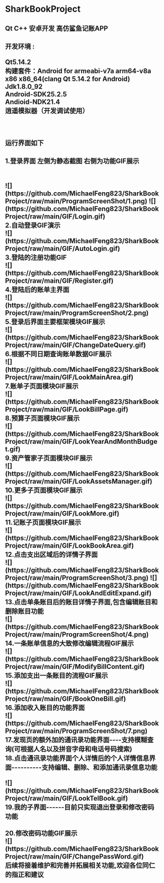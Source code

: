 # SharkBookProject
 <h2/>Qt C++ 安卓开发 高仿鲨鱼记账APP<h2/> 
 
 开发环境 :<br/>
<br/>Qt5.14.2
<br/>构建套件：Android for armeabi-v7a arm64-v8a x86 x86_64(clang Qt 5.14.2 for Android)
<br/>Jdk1.8.0_92
<br/>Android-SDK25.2.5
<br/>Andioid-NDK21.4
<br/>逍遥模拟器（开发调试使用）
<br/>
<br/>
<br/>
<br/>**运行界面如下**<br/>
<h2/>1.登录界面 左侧为静态截图 右侧为功能GIF展示<h2>
<br/>
		![](https://github.com/MichaelFeng823/SharkBookProject/raw/main/ProgramScreenShot/1.png)
		![](https://github.com/MichaelFeng823/SharkBookProject/raw/main/GIF/Login.gif)
<br/>2.自动登录GIF演示<br/> 
		![](https://github.com/MichaelFeng823/SharkBookProject/raw/main/GIF/AutoLogin.gif)
<br/>3.登陆的注册功能GIF<br/> 
		![](https://github.com/MichaelFeng823/SharkBookProject/raw/main/GIF/Register.gif)
<br/>4.登陆后的账单主界面<br/> 
		![](https://github.com/MichaelFeng823/SharkBookProject/raw/main/ProgramScreenShot/2.png)
<br/>5.登录后界面主要框架模块GIF展示<br/>
		![](https://github.com/MichaelFeng823/SharkBookProject/raw/main/GIF/ChangeDateQuery.gif)
<br/>6.根据不同日期查询账单数据GIF展示<br/>
		![](https://github.com/MichaelFeng823/SharkBookProject/raw/main/GIF/LookMainArea.gif)
<br/>7.账单子页面模块GIF展示<br/>
		![](https://github.com/MichaelFeng823/SharkBookProject/raw/main/GIF/LookBillPage.gif)
<br/>8.预算子页面模块GIF展示<br/>
		![](https://github.com/MichaelFeng823/SharkBookProject/raw/main/GIF/LookYearAndMonthBudget.gif)
<br/>9.资产管家子页面模块GIF展示<br/>
		![](https://github.com/MichaelFeng823/SharkBookProject/raw/main/GIF/LookAssetsManager.gif)
<br/>10.更多子页面模块GIF展示<br/>
		![](https://github.com/MichaelFeng823/SharkBookProject/raw/main/GIF/LookMore.gif)
<br/>11.记账子页面模块GIF展示<br/>
		![](https://github.com/MichaelFeng823/SharkBookProject/raw/main/GIF/LookBookArea.gif)
<br/>12.点击支出区域后的详情子界面<br/> 
		![](https://github.com/MichaelFeng823/SharkBookProject/raw/main/ProgramScreenShot/3.png)
		![](https://github.com/MichaelFeng823/SharkBookProject/raw/main/GIF/LookAndEditExpand.gif)
<br/>13.点击单条账目后的账目详情子界面,包含编辑账目和删除账目功能<br/> 
		![](https://github.com/MichaelFeng823/SharkBookProject/raw/main/ProgramScreenShot/4.png)
<br/>14.一条账单信息的大致修改编辑流程GIF展示<br/>
		![](https://github.com/MichaelFeng823/SharkBookProject/raw/main/GIF/ModifyBillContent.gif) 
<br/>15.添加支出一条账目的流程GIF展示<br/> 
		![](https://github.com/MichaelFeng823/SharkBookProject/raw/main/GIF/BookOneBill.gif)
<br/>16.添加收入账目的功能界面<br/> 
		![](https://github.com/MichaelFeng823/SharkBookProject/raw/main/ProgramScreenShot/7.png)
<br/>17.发现页的额外加的通讯录功能界面----支持模糊查询(可根据人名以及拼音字母和电话号码搜索)<br/>18.点击通讯录功能界面个人详情后的个人详情信息界面----------支持编辑、删除、和添加通讯录信息功能<br/> <br/> 
		![](https://github.com/MichaelFeng823/SharkBookProject/raw/main/GIF/LookTelBook.gif)
<br/>19.我的子界面------目前只实现退出登录和修改密码功能<br/> 
<br/>20.修改密码功能GIF展示<br/> 
		![](https://github.com/MichaelFeng823/SharkBookProject/raw/main/GIF/ChangePassWord.gif)
<br/>后续将接着维护和完善并拓展相关功能,欢迎各位同仁的指正和建议<br/> 
		

